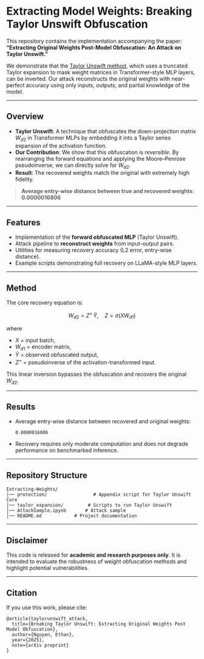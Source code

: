 # Extracting Model Weights: Breaking Taylor Unswift Obfuscation

This repository contains the implementation accompanying the paper:
**“Extracting Original Weights Post-Model Obfuscation: An Attack on Taylor Unswift.”**

We demonstrate that the [Taylor Unswift method](https://arxiv.org/pdf/2410.05331), which uses a truncated Taylor expansion to mask weight matrices in Transformer-style MLP layers, can be inverted. Our attack reconstructs the original weights with near-perfect accuracy using only inputs, outputs, and partial knowledge of the model.

---

## Overview

* **Taylor Unswift**: A technique that obfuscates the down-projection matrix $W_{d2}$ in Transformer MLPs by embedding it into a Taylor series expansion of the activation function.
* **Our Contribution**: We show that this obfuscation is *reversible*. By rearranging the forward equations and applying the Moore–Penrose pseudoinverse, we can directly solve for $W_{d2}$.
* **Result**: The recovered weights match the original with extremely high fidelity.

> **Average entry-wise distance between true and recovered weights:**
> **0.0000016806**

---

## Features

* Implementation of the **forward obfuscated MLP** (Taylor Unswift).
* Attack pipeline to **reconstruct weights** from input–output pairs.
* Utilities for measuring recovery accuracy (L2 error, entry-wise distance).
* Example scripts demonstrating full recovery on LLaMA-style MLP layers.

---

## Method

The core recovery equation is:

$$
W_{d2} = Z^{+} \, \tilde{Y}, \quad Z = \sigma(X W_{d1})
$$

where

* $X$ = input batch,
* $W_{d1}$ = encoder matrix,
* $\tilde{Y}$ = observed obfuscated output,
* $Z^{+}$ = pseudoinverse of the activation-transformed input.

This linear inversion bypasses the obfuscation and recovers the original $W_{d2}$.

---

## Results

* Average entry-wise distance between recovered and original weights:

  ```
  0.0000016806
  ```
* Recovery requires only moderate computation and does not degrade performance on benchmarked inference.

---

## Repository Structure

```
Extracting-Weights/
│── protection/                 # Appendix script for Taylor Unswift Core
│── taylor_expansion/         # Scripts to run Taylor Unswift
│── AttackSample.ipynb       # Attack sample
│── README.md            # Project documentation
```

---

## Disclaimer

This code is released for **academic and research purposes only**.
It is intended to evaluate the robustness of weight obfuscation methods and highlight potential vulnerabilities.

---

## Citation

If you use this work, please cite:

```
@article{taylorunswift_attack,
  title={Breaking Taylor Unswift: Extracting Original Weights Post Model Obfuscation},
  author={Nguyen, Ethan},
  year={2025},
  note={arXiv preprint}
}
```
